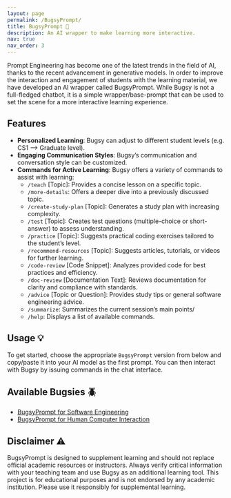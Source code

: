 ```yaml
---
layout: page
permalink: /BugsyPrompt/
title: BugsyPrompt 🐞
description: An AI wrapper to make learning more interactive.
nav: true
nav_order: 3
---
```


Prompt Engineering has become one of the latest trends in the field of AI, thanks to the recent advancement in generative models. In order to improve the interaction and engagement of students with the learning material, we have developed an AI wrapper called BugsyPrompt. While Bugsy is not a full-fledged chatbot, it is a simple wrapper/base-prompt that can be used to set the scene for a more interactive learning experience.

## Features

- **Personalized Learning**: Bugsy can adjust to different student levels (e.g. CS1 --> Graduate level).
- **Engaging Communication Styles**: Bugsy’s communication and conversation style can be customized.
- **Commands for Active Learning**: Bugsy offers a variety of commands to assist with learning:
  - `/teach` [Topic]: Provides a concise lesson on a specific topic.
  - `/more-details`: Offers a deeper dive into a previously discussed topic.
  - `/create-study-plan` [Topic]: Generates a study plan with increasing complexity.
  - `/test` [Topic]: Creates test questions (multiple-choice or short-answer) to assess understanding.
  - `/practice` [Topic]: Suggests practical coding exercises tailored to the student’s level.
  - `/recommend-resources` [Topic]: Suggests articles, tutorials, or videos for further learning.
  - `/code-review` [Code Snippet]: Analyzes provided code for best practices and efficiency.
  - `/doc-review` [Documentation Text]: Reviews documentation for clarity and compliance with standards.
  - `/advice` [Topic or Question]: Provides study tips or general software engineering advice.
  - `/summarize`: Summarizes the current session’s main points/
  - `/help`: Displays a list of available commands.

## Usage 💡

To get started, choose the appropriate `BugsyPrompt` version from below and copy/paste it into your AI model as the first prompt. You can then interact with Bugsy by issuing commands in the chat interface.

## Available Bugsies 🪲

- [BugsyPrompt for Software Engineering](https://raw.githubusercontent.com/learnification/bugsy-prompt/refs/heads/main/BugsyPrompt-SE.md)
- [BugsyPrompt for Human Computer Interaction](https://raw.githubusercontent.com/learnification/bugsy-prompt/refs/heads/main/BugsyPrompt-HCI.md)

## Disclaimer ⚠️

BugsyPrompt is designed to supplement learning and should not replace official academic resources or instructors. Always verify critical information with your teaching team and use Bugsy as an additional learning tool. This project is for educational purposes and is not endorsed by any academic institution. Please use it responsibly for supplemental learning.
